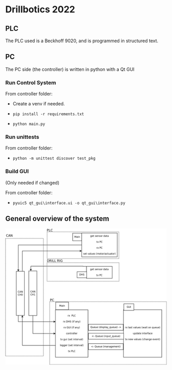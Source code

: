# Drillbotics 2022

## PLC
The PLC used is a Beckhoff 9020, and is programmed in structured text.

## PC
The PC side (the controller) is written in python with a Qt GUI

### Run Control System
From controller folder:

- Create a venv if needed.

- ```pip install -r requirements.txt```

- ```python main.py```



### Run unittests
From controller folder:

- ```python -m unittest discover test_pkg```

### Build GUI
(Only needed if changed)

From controller folder:

- ```pyuic5 qt_gui\interface.ui -o qt_gui\interface.py```

## General overview of the system


![image info](dataflow.png)

